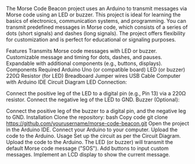 The Morse Code Beacon project uses an Arduino to transmit messages via Morse code using an LED or buzzer. This project is ideal for learning the basics of electronics, communication systems, and programming. You can transmit predefined messages in Morse code, which consists of a series of dots (short signals) and dashes (long signals). The project offers flexibility for customization and is perfect for educational or signaling purposes.

Features
Transmits Morse code messages with LED or buzzer.
Customizable message and timing for dots, dashes, and pauses.
Expandable with additional components (e.g., buttons, displays).
Components Required
Arduino Uno (or compatible board)
LED (or buzzer)
220Ω Resistor (for LED)
Breadboard
Jumper wires
USB Cable
Computer with Arduino IDE
Circuit Diagram
LED Connection:

Connect the positive leg of the LED to a digital pin (e.g., Pin 13) via a 220Ω resistor.
Connect the negative leg of the LED to GND.
Buzzer (Optional):

Connect the positive leg of the buzzer to a digital pin, and the negative leg to GND.
Installation
Clone the repository:
bash
Copy code
git clone https://github.com/yourusername/morse-code-beacon.git
Open the project in the Arduino IDE.
Connect your Arduino to your computer.
Upload the code to the Arduino.
Usage
Set up the circuit as per the Circuit Diagram.
Upload the code to the Arduino.
The LED (or buzzer) will transmit the default Morse code message ("SOS").
Add buttons to input custom messages.
Implement an LCD display to show the current message.


